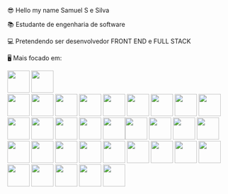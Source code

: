 😎 Hello my name Samuel S e Silva

📚 Estudante de engenharia de software

💻 Pretendendo ser desenvolvedor FRONT END e FULL STACK

🖥 Mais focado em: 

<img width="50" height="50"
src="https://cdn.jsdelivr.net/gh/devicons/devicon@latest/icons/html5/html5-original-wordmark.svg" />
<img width="50" hedght="50" src="https://cdn.jsdelivr.net/gh/devicons/devicon@latest/icons/css3/css3-original-wordmark.svg" />          
<img width="50" height="50" src="https://cdn.jsdelivr.net/gh/devicons/devicon@latest/icons/javascript/javascript-original.svg" />
<img with="50" height="50" src="https://cdn.jsdelivr.net/gh/devicons/devicon@latest/icons/typescript/typescript-original.svg" />
<img width="50" height="50" src="https://cdn.jsdelivr.net/gh/devicons/devicon@latest/icons/react/react-original-wordmark.svg" />
<img width="50" height="50" src="https://cdn.jsdelivr.net/gh/devicons/devicon@latest/icons/nextjs/nextjs-original.svg" />
<img width="50" height="50" src="https://cdn.jsdelivr.net/gh/devicons/devicon@latest/icons/angularjs/angularjs-original.svg" />
<img width="50" height="50" src="https://cdn.jsdelivr.net/gh/devicons/devicon@latest/icons/vuejs/vuejs-original.svg" />
<img with="50" height="50" src="https://cdn.jsdelivr.net/gh/devicons/devicon@latest/icons/nodejs/nodejs-original-wordmark.svg" />
<img with="50" height="50" src="https://cdn.jsdelivr.net/gh/devicons/devicon@latest/icons/fastify/fastify-plain-wordmark.svg" />
<img width="50" height="50" src="https://cdn.jsdelivr.net/gh/devicons/devicon@latest/icons/figma/figma-original.svg" />
<img with="50" height="50" src="https://cdn.jsdelivr.net/gh/devicons/devicon@latest/icons/docker/docker-original.svg" />
<img with="50" height="50" src="https://cdn.jsdelivr.net/gh/devicons/devicon@latest/icons/sqldeveloper/sqldeveloper-original.svg" />
<img with="50" height="50" src="https://cdn.jsdelivr.net/gh/devicons/devicon@latest/icons/postgresql/postgresql-original-wordmark.svg" />
<img with="50" height="50" src="https://cdn.jsdelivr.net/gh/devicons/devicon@latest/icons/mysql/mysql-original-wordmark.svg" />
<img with="50" height="50"
src="https://cdn.jsdelivr.net/gh/devicons/devicon@latest/icons/microsoftsqlserver/microsoftsqlserver-original-wordmark.svg" /><img with="50" height="50" src="https://cdn.jsdelivr.net/gh/devicons/devicon@latest/icons/mongodb/mongodb-original-wordmark.svg" />
<img with="50" height="50" src="https://cdn.jsdelivr.net/gh/devicons/devicon@latest/icons/amazonwebservices/amazonwebservices-original-wordmark.svg" /> 
<img with ="50" height="50" src="https://cdn.jsdelivr.net/gh/devicons/devicon@latest/icons/tailwindcss/tailwindcss-original-wordmark.svg" />
<img with="50" height="50" src="https://cdn.jsdelivr.net/gh/devicons/devicon@latest/icons/nestjs/nestjs-line-wordmark.svg" />
<img with="50" height="50"  src="https://cdn.jsdelivr.net/gh/devicons/devicon@latest/icons/npm/npm-original-wordmark.svg" />
<img with="50" height="50" src="https://cdn.jsdelivr.net/gh/devicons/devicon@latest/icons/reactrouter/reactrouter-original-wordmark.svg" />
<img with="50" height="50" src="https://cdn.jsdelivr.net/gh/devicons/devicon@latest/icons/linux/linux-original.svg" />
<img with="50" height="50" src="https://cdn.jsdelivr.net/gh/devicons/devicon@latest/icons/dotnetcore/dotnetcore-plain.svg" />
<img with="50" height="50" src="https://cdn.jsdelivr.net/gh/devicons/devicon@latest/icons/visualstudio/visualstudio-original.svg" />
<img with="50" height="50" src="https://cdn.jsdelivr.net/gh/devicons/devicon@latest/icons/php/php-original.svg" />
<img with="50" height="50" src="https://cdn.jsdelivr.net/gh/devicons/devicon@latest/icons/java/java-original-wordmark.svg" />
<img with="50" height="50" src="https://cdn.jsdelivr.net/gh/devicons/devicon@latest/icons/kubernetes/kubernetes-original-wordmark.svg" />
<img with="50" height="50" src="https://cdn.jsdelivr.net/gh/devicons/devicon@latest/icons/azure/azure-original-wordmark.svg" />
<img with="50" height="50" src="https://cdn.jsdelivr.net/gh/devicons/devicon@latest/icons/spring/spring-original-wordmark.svg" />
<img with="50" height="50" src="https://cdn.jsdelivr.net/gh/devicons/devicon@latest/icons/composer/composer-original.svg" /> 
<img with="50" height="50" src="https://cdn.jsdelivr.net/gh/devicons/devicon@latest/icons/laravel/laravel-original-wordmark.svg" />
<img with="50" height="50" src="https://cdn.jsdelivr.net/gh/devicons/devicon@latest/icons/go/go-original-wordmark.svg" />
<img with="50" height="50" src="https://cdn.jsdelivr.net/gh/devicons/devicon@latest/icons/threedsmax/threedsmax-original.svg" />
          
          
                    
                    
          
          
                    
          
          
          
          

        
          
          
          
          
           

       
